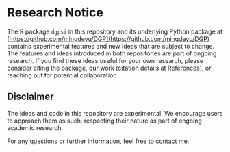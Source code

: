 # Research Notice 
The R package `dgpsi` in this repository and its underlying Python package at [https://github.com/mingdeyu/DGP](https://github.com/mingdeyu/DGP) contains experimental features and new ideas that are subject to change. The features and ideas introduced in both repositories are part of ongoing research. If you find these ideas useful for your own research, please consider citing the package, our work (citation details at [References](./README.md#References)), or reaching out for potential collaboration.

## Disclaimer
The ideas and code in this repository are experimental. We encourage users to approach them as such, respecting their nature as part of ongoing academic research.

For any questions or further information, feel free to [contact me](mailto:deyu.ming.16@ucl.ac.uk).
